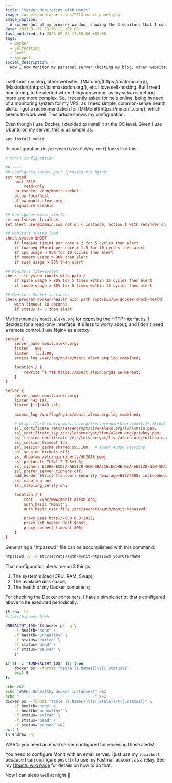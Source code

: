 ```yaml
---
title: "Server Monitoring with Monit"
image: /assets/media/articles/2023-monit-panel.png
image_caption: >
  A screenshot of my browser window, showing the 3 monitors that I configured in Monit, all green-lit, indicating that everything is fine.
date: 2023-01-17 13:16:12 +02:00
last_modified_at: 2023-09-25 17:58:06 +03:00
tags:
  - Docker
  - SelfHosting
  - Shell
  - Snippet
social_description: >
  How I now monitor my personal server (hosting my blog, other websites, Matomo, Mastodon, etc.).
---
```


<p class="intro" markdown=1>
  I self-host my blog, other websites, [Matomo](https://matomo.org/), [Mastodon](https://joinmastodon.org/), etc. I love self-hosting. But I need monitoring, to be alerted when things go wrong, as my setup is getting more and more complex. So, I recently asked for help online, being in need of a monitoring system for my VPS, as I need simple, common-sense health alerts. I got a recommendation for [M/Monit](https://mmonit.com/), which seems to work well. This article shows my configuration.
</p>

Even though I use Docker, I decided to install it at the OS level. Given I use Ubuntu on my server, this is as simple as:

```sh
apt install monit
```

Its configuration (in `/etc/monit/conf.d/my.conf`) looks like this:

```conf
# Monit configuration

## ----
## Configures server port (proxied via Nginx)
set httpd
    port 2812
        read-only
    unixsocket /run/monit.socket
    allow localhost
    allow monit.alexn.org
    signature disable

## Configures email alerts
set mailserver localhost
set alert user@domain.com not on { instance, action } with reminder on 500 cycles

## Monitors system load
check system $HOST
    if loadavg (1min) per core > 2 for 5 cycles then alert
    if loadavg (5min) per core > 1.5 for 10 cycles then alert
    if cpu usage > 95% for 10 cycles then alert
    if memory usage > 90% then alert
    if swap usage > 25% then alert

## Monitors file-system
check filesystem rootfs with path /
    if space usage > 80% for 5 times within 15 cycles then alert
    if inode usage > 80% for 5 times within 15 cycles then alert

## Monitors Docker instances
check program docker-health with path /opt/bin/vm-docker-check-health
    with timeout 10 seconds
    if status != 0 then alert
```

My hostname is `monit.alexn.org` for exposing the HTTP interfaces. I decided for a read-only interface. It's less to worry about, and I don't need a remote control. I use Nginx as a proxy:

```conf
server {
    server_name monit.alexn.org;
    listen   80;
    listen   [::]:80;
    access_log /var/log/nginx/monit.alexn.org.log combined;

    location / {
        rewrite ^(.*)$ https://monit.alexn.org$1 permanent;
    }
}

server {
    server_name monit.alexn.org;
    listen 443 ssl;
    listen [::]:443 ssl;

    access_log /var/log/nginx/monit.alexn.org.log combined;

    # https://ssl-config.mozilla.org/#server=nginx&version=1.17.7&config=intermediate&openssl=1.1.1k&guideline=5.6
    ssl_certificate /etc/letsencrypt/live/alexn.org/fullchain.pem;
    ssl_certificate_key /etc/letsencrypt/live/alexn.org/privkey.pem;
    ssl_trusted_certificate /etc/letsencrypt/live/alexn.org/fullchain.pem;
    ssl_session_timeout 1d;
    ssl_session_cache shared:SSL:10m;  # about 40000 sessions
    ssl_session_tickets off;
    ssl_dhparam /etc/nginx/certs/dh2048.pem;
    ssl_protocols TLSv1.2 TLSv1.3;
    ssl_ciphers ECDHE-ECDSA-AES128-GCM-SHA256:ECDHE-RSA-AES128-GCM-SHA256:ECDHE-ECDSA-AES256-GCM-SHA384:ECDHE-RSA-AES256-GCM-SHA384:ECDHE-ECDSA-CHACHA20-POLY1305:ECDHE-RSA-CHACHA20-POLY1305:DHE-RSA-AES128-GCM-SHA256:DHE-RSA-AES256-GCM-SHA384;
    ssl_prefer_server_ciphers off;
    add_header Strict-Transport-Security "max-age=63072000; includeSubdomains; preload";
    ssl_stapling on;
    ssl_stapling_verify on;

    location / {
        root   /var/www/monit.alexn.org;
        auth_basic "Monit";
        auth_basic_user_file /etc/secrets/auth/monit-htpasswd;

        proxy_pass http://0.0.0.0:2812;
        proxy_set_header Host $host;
        proxy_connect_timeout 300;
    }
}
```

Generating a "htpasswd" file can be accomplished with this command:

```sh
htpasswd -B -c etc/secrets/auth/monit-htpasswd yourUserName
```

That configuration alerts me on 3 things:

1. The system's load (CPU, RAM, Swap);
2. The available disk space;
3. The health of my Docker containers;

For checking the Docker containers, I have a simple script that's configured above to be executed periodically:

```sh
{% raw -%}
#!/usr/bin/env bash

UNHEALTHY_IDS="$(docker ps -q \
    -f health="none" \
    -f health="unhealthy" \
    -f status="exited" \
    -f status="dead" \
    -f status="paused" \
    )"

if [[ -z "$UNHEALTHY_IDS" ]]; then
    docker ps --format "table {{.Names}}\t{{.Status}}"
    exit 0
fi

echo >&2
echo "WARN: Unhealthy docker instances!" >&2
echo "---------------------------------" >&2
docker ps --format "table {{.Names}}\t{{.State}}\t{{.Status}}" \
    -f health="none" \
    -f health="unhealthy" \
    -f status="exited" \
    -f status="dead" \
    -f status="paused" >&2
exit 1
{% endraw -%}
```

<p class="warn-bubble" markdown="1">
  WARN: you need an email server configured for receiving those alerts!
</p>

You need to configure Monit with an email server. I just use my `localhost` because I can configure `postfix` to use my Fastmail account as a relay. See my [Ubuntu wiki page](../_wiki/ubuntu-server.md) for details on how to do that.

Now I can sleep well at night 🥱
